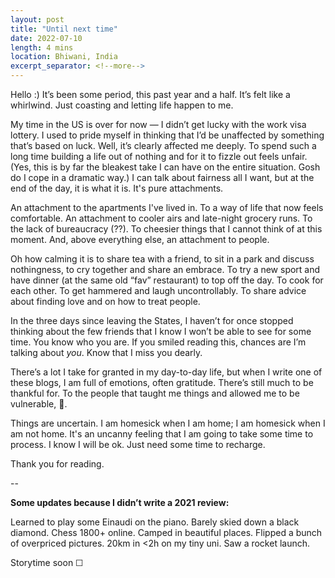```yaml
---
layout: post
title: "Until next time"
date: 2022-07-10
length: 4 mins
location: Bhiwani, India
excerpt_separator: <!--more-->
---
```


Hello :) It’s been some period, this past year and a half. It’s felt like a whirlwind. Just coasting and letting life happen to me.

My time in the US is over for now — I didn’t get lucky with the work visa lottery. I used to pride myself in thinking that I’d be unaffected by something that’s based on luck. Well, it’s clearly affected me deeply. To spend such a long time building a life out of nothing and for it to fizzle out feels unfair. (Yes, this is by far the bleakest take I can have on the entire situation. Gosh do I cope in a dramatic way.) I can talk about fairness all I want, but at the end of the day, it is what it is. It's pure attachments.

An attachment to the apartments I've lived in. To a way of life that now feels comfortable. An attachment to cooler airs and late-night grocery runs. To the lack of bureaucracy (??). To cheesier things that I cannot think of at this moment. And, above everything else, an attachment to people.

Oh how calming it is to share tea with a friend, to sit in a park and discuss nothingness, to cry together and share an embrace. To try a new sport and have dinner (at the same old “fav” restaurant) to top off the day. To cook for each other. To get hammered and laugh uncontrollably. To share advice about finding love and on how to treat people.

In the three days since leaving the States, I haven’t for once stopped thinking about the few friends that I know I won’t be able to see for some time. You know who you are. If you smiled reading this, chances are I’m talking about _you_. Know that I miss you dearly.

There’s a lot I take for granted in my day-to-day life, but when I write one of these blogs, I am full of emotions, often gratitude. There’s still much to be thankful for. To the people that taught me things and allowed me to be vulnerable, 🙇.

Things are uncertain. I am homesick when I am home; I am homesick when I am not home. It's an uncanny feeling that I am going to take some time to process. I know I will be ok. Just need some time to recharge.

Thank you for reading.

--

**Some updates because I didn’t write a 2021 review:**

Learned to play some Einaudi on the piano. Barely skied down a black diamond. Chess 1800+ online. Camped in beautiful places. Flipped a bunch of overpriced pictures. 20km in <2h on my tiny uni. Saw a rocket launch.

Storytime soon ☐
